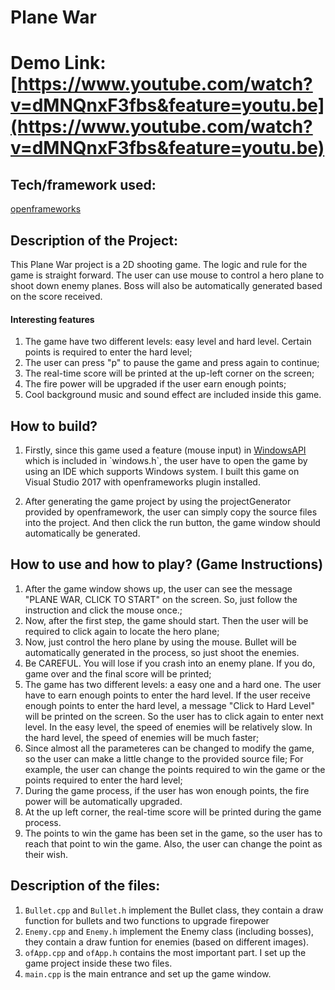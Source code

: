 # Plane War
# Demo Link: [https://www.youtube.com/watch?v=dMNQnxF3fbs&feature=youtu.be](https://www.youtube.com/watch?v=dMNQnxF3fbs&feature=youtu.be)

## Tech/framework used:
[openframeworks](http://openframeworks.cc/)

## Description of the Project:
This Plane War project is a 2D shooting game. The logic and rule for the game is straight forward. The user can use mouse to control a hero plane to shoot down enemy planes. Boss will also be automatically generated based on the score received. 
#### Interesting features
1. The game have two different levels: easy level and hard level. Certain points is required to enter the hard level;
2. The user can press "p" to pause the game and press again to continue;
3. The real-time score will be printed at the up-left corner on the screen;
4. The fire power will be upgraded if the user earn enough points;
5. Cool background music and sound effect are included inside this game.

## How to build? 
1. Firstly, since this game used a feature (mouse input) in [WindowsAPI](https://msdn.microsoft.com/en-us/library/windows/desktop/ff818516(v=vs.85).aspx) which is included in `windows.h`, the user have to open the game by using an IDE which supports Windows system. I built this game on Visual Studio 2017 with openframeworks plugin installed.

2. After generating the game project by using the projectGenerator provided by openframework, the user can simply copy the source files into the project. And then click the run button, the game window should automatically be generated.

## How to use and how to play? (Game Instructions)
1. After the game window shows up, the user can see the message "PLANE WAR, CLICK TO START" on the screen. So, just follow the instruction and click the mouse once.;
2. Now, after the first step, the game should start. Then the user will be required to click again to locate the hero plane;
3. Now, just control the hero plane by using the mouse. Bullet will be automatically generated in the process, so just shoot the enemies.
4. Be CAREFUL. You will lose if you crash into an enemy plane. If you do, game over and the final score will be printed;
5. The game has two different levels: a easy one and a hard one. The user have to earn enough points to enter the hard level. If the user    receive enough points to enter the hard level, a message "Click to Hard Level" will be printed on the screen. So the user has to click    again to enter next level. In the easy level, the speed of enemies will be relatively slow. In the hard level, the speed of
   enemies will be much faster;
6. Since almost all the parameteres can be changed to modify the game, so the user can make a little change to the provided source file;
   For example, the user can change the points required to win the game or the points required to enter the hard level;
7. During the game process, if the user has won enough points, the fire power will be automatically upgraded.
8. At the up left corner, the real-time score will be printed during the game process.
9. The points to win the game has been set in the game, so the user has to reach that point to win the game. Also, the user can change the    point as their wish.

## Description of the files:
1. `Bullet.cpp` and `Bullet.h` implement the Bullet class, they contain a draw function for bullets and two functions to upgrade firepower
2. `Enemy.cpp` and `Enemy.h` implement the Enemy class (including bosses), they contain a draw funtion for enemies (based on different images).
3. `ofApp.cpp` and `ofApp.h` contains the most important part. I set up the game project inside these two files.
4. `main.cpp` is the main entrance and set up the game window.
